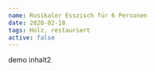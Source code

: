 ```yaml
---
name: Rusikaler Esszisch für 6 Personen
date: 2020-02-18
tags: Holz, restauriert
active: false
---
```


demo inhalt2
